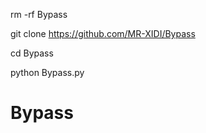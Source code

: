 rm -rf Bypass 

git clone https://github.com/MR-XIDI/Bypass

cd Bypass 

python Bypass.py

# Bypass
